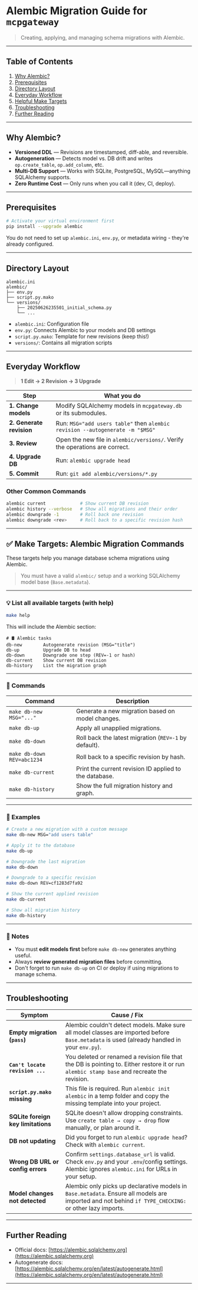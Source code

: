 # Alembic Migration Guide for `mcpgateway`

> Creating, applying, and managing schema migrations with Alembic.

---

## Table of Contents

1. [Why Alembic?](#why-alembic)
2. [Prerequisites](#prerequisites)
3. [Directory Layout](#directory-layout)
4. [Everyday Workflow](#everyday-workflow)
5. [Helpful Make Targets](#helpful-make-targets)
6. [Troubleshooting](#troubleshooting)
7. [Further Reading](#further-reading)

---

## Why Alembic?

- **Versioned DDL** — Revisions are timestamped, diff-able, and reversible.
- **Autogeneration** — Detects model vs. DB drift and writes `op.create_table`, `op.add_column`, etc.
- **Multi-DB Support** — Works with SQLite, PostgreSQL, MySQL—anything SQLAlchemy supports.
- **Zero Runtime Cost** — Only runs when you call it (dev, CI, deploy).

---

## Prerequisites

```bash
# Activate your virtual environment first
pip install --upgrade alembic
```

You do not need to set up `alembic.ini`, `env.py`, or metadata wiring - they're already configured.

---

## Directory Layout

```
alembic.ini
alembic/
├── env.py
├── script.py.mako
└── versions/
    ├── 20250626235501_initial_schema.py
    └── ...
```

* `alembic.ini`: Configuration file
* `env.py`: Connects Alembic to your models and DB settings
* `script.py.mako`: Template for new revisions (keep this!)
* `versions/`: Contains all migration scripts

---

## Everyday Workflow

> **1 Edit → 2 Revision → 3 Upgrade**

| Step                     | What you do                                                                   |
| ------------------------ | ----------------------------------------------------------------------------- |
| **1. Change models**     | Modify SQLAlchemy models in `mcpgateway.db` or its submodules.                |
| **2. Generate revision** | Run: `MSG="add users table"` then `alembic revision --autogenerate -m "$MSG"` |
| **3. Review**            | Open the new file in `alembic/versions/`. Verify the operations are correct.  |
| **4. Upgrade DB**        | Run: `alembic upgrade head`                                                   |
| **5. Commit**            | Run: `git add alembic/versions/*.py`                                          |

### Other Common Commands

```bash
alembic current             # Show current DB revision
alembic history --verbose   # Show all migrations and their order
alembic downgrade -1        # Roll back one revision
alembic downgrade <rev>     # Roll back to a specific revision hash
```

---

## ✅ Make Targets: Alembic Migration Commands

These targets help you manage database schema migrations using Alembic.

> You must have a valid `alembic/` setup and a working SQLAlchemy model base (`Base.metadata`).

---

### 💡 List all available targets (with help)

```bash
make help
```

This will include the Alembic section:

```
# 🛢️ Alembic tasks
db-new        Autogenerate revision (MSG="title")
db-up         Upgrade DB to head
db-down       Downgrade one step (REV=-1 or hash)
db-current    Show current DB revision
db-history    List the migration graph
```

---

### 🔨 Commands

| Command                    | Description                                            |
| -------------------------- | ------------------------------------------------------ |
| `make db-new MSG="..."`    | Generate a new migration based on model changes.       |
| `make db-up`               | Apply all unapplied migrations.                        |
| `make db-down`             | Roll back the latest migration (`REV=-1` by default).  |
| `make db-down REV=abc1234` | Roll back to a specific revision by hash.              |
| `make db-current`          | Print the current revision ID applied to the database. |
| `make db-history`          | Show the full migration history and graph.             |

---

### 📌 Examples

```bash
# Create a new migration with a custom message
make db-new MSG="add users table"

# Apply it to the database
make db-up

# Downgrade the last migration
make db-down

# Downgrade to a specific revision
make db-down REV=cf1283d7fa92

# Show the current applied revision
make db-current

# Show all migration history
make db-history
```

---

### 🛑 Notes

* You must **edit models first** before `make db-new` generates anything useful.
* Always **review generated migration files** before committing.
* Don't forget to run `make db-up` on CI or deploy if using migrations to manage schema.

---

## Troubleshooting

| Symptom                            | Cause / Fix                                                                                                                                           |
| ---------------------------------- | ----------------------------------------------------------------------------------------------------------------------------------------------------- |
| **Empty migration (`pass`)**       | Alembic couldn't detect models. Make sure all model classes are imported before `Base.metadata` is used (already handled in your `env.py`).           |
| **`Can't locate revision ...`**    | You deleted or renamed a revision file that the DB is pointing to. Either restore it or run `alembic stamp base` and recreate the revision.           |
| **`script.py.mako` missing**       | This file is required. Run `alembic init alembic` in a temp folder and copy the missing template into your project.                                   |
| **SQLite foreign key limitations** | SQLite doesn't allow dropping constraints. Use `create table → copy → drop` flow manually, or plan around it.                                         |
| **DB not updating**                | Did you forget to run `alembic upgrade head`? Check with `alembic current`.                                                                           |
| **Wrong DB URL or config errors**  | Confirm `settings.database_url` is valid. Check `env.py` and your `.env`/config settings. Alembic ignores `alembic.ini` for URLs in your setup.       |
| **Model changes not detected**     | Alembic only picks up declarative models in `Base.metadata`. Ensure all models are imported and not behind `if TYPE_CHECKING:` or other lazy imports. |

---

## Further Reading

* Official docs: [https://alembic.sqlalchemy.org](https://alembic.sqlalchemy.org)
* Autogenerate docs: [https://alembic.sqlalchemy.org/en/latest/autogenerate.html](https://alembic.sqlalchemy.org/en/latest/autogenerate.html)

---

